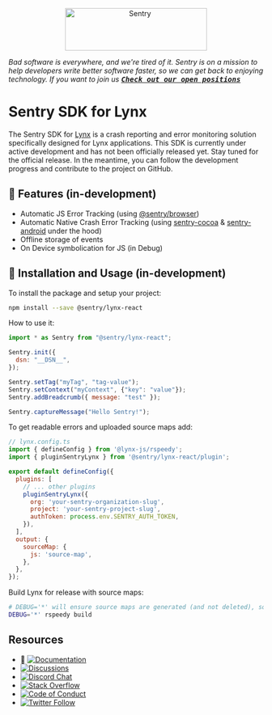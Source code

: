 <p align="center">
  <a href="https://sentry.io/?utm_source=github&utm_medium=logo" target="_blank">
    <img src="https://sentry-brand.storage.googleapis.com/sentry-wordmark-dark-280x84.png" alt="Sentry" width="280" height="84">
  </a>
</p>

_Bad software is everywhere, and we're tired of it. Sentry is on a mission to help developers write better software faster, so we can get back to enjoying technology. If you want to join us [<kbd>**Check out our open positions**</kbd>](https://sentry.io/careers/)_

# Sentry SDK for Lynx

The Sentry SDK for [Lynx](https://lynxjs.org/) is a crash reporting and error monitoring solution specifically designed for Lynx applications. This SDK is currently under active development and has not been officially released yet. Stay tuned for the official release. In the meantime, you can follow the development progress and contribute to the project on GitHub.

## 🚧 Features (in-development)

- Automatic JS Error Tracking (using [@sentry/browser](https://github.com/getsentry/sentry-javascript))
- Automatic Native Crash Error Tracking (using [sentry-cocoa](https://github.com/getsentry/sentry-cocoa) & [sentry-android](https://github.com/getsentry/sentry-java) under the hood)
- Offline storage of events
- On Device symbolication for JS (in Debug)

## 🚧 Installation and Usage (in-development)

To install the package and setup your project:

```sh
npm install --save @sentry/lynx-react
```

How to use it:

```javascript
import * as Sentry from "@sentry/lynx-react";

Sentry.init({
  dsn: "__DSN__",
});

Sentry.setTag("myTag", "tag-value");
Sentry.setContext("myContext", {"key": "value"});
Sentry.addBreadcrumb({ message: "test" });

Sentry.captureMessage("Hello Sentry!");
```

To get readable errors and uploaded source maps add:

```javascript
// lynx.config.ts
import { defineConfig } from '@lynx-js/rspeedy';
import { pluginSentryLynx } from '@sentry/lynx-react/plugin';

export default defineConfig({
  plugins: [
    // ... other plugins
    pluginSentryLynx({
      org: 'your-sentry-organization-slug',
      project: 'your-sentry-project-slug',
      authToken: process.env.SENTRY_AUTH_TOKEN,
    }),
  ],
  output: {
    sourceMap: {
      js: 'source-map',
    },
  },
});
```

Build Lynx for release with source maps:

```bash
# DEBUG='*' will ensure source maps are generated (and not deleted), so they can be uploaded to Sentry
DEBUG='*' rspeedy build
```

## Resources

- 🚧 [![Documentation](https://img.shields.io/badge/documentation-sentry.io-green.svg)](https://docs.sentry.io/platforms/lynx/)
- [![Discussions](https://img.shields.io/github/discussions/getsentry/sentry-react-native.svg)](https://github.com/getsentry/sentry-lynx/discussions)
- [![Discord Chat](https://img.shields.io/discord/621778831602221064?logo=discord&logoColor=ffffff&color=7389D8)](https://discord.gg/PXa5Apfe7K)
- [![Stack Overflow](https://img.shields.io/badge/stack%20overflow-sentry-green.svg)](http://stackoverflow.com/questions/tagged/sentry)
- [![Code of Conduct](https://img.shields.io/badge/code%20of%20conduct-sentry-green.svg)](https://github.com/getsentry/.github/blob/main/CODE_OF_CONDUCT.md)
- [![Twitter Follow](https://img.shields.io/twitter/follow/getsentry?label=getsentry&style=social)](https://twitter.com/intent/follow?screen_name=getsentry)
